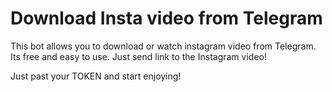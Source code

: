 # Download Insta video from Telegram

This bot allows you to download or watch instagram video from Telegram. Its free and easy to use. Just send link to the Instagram video!

Just past your TOKEN and start enjoying!
